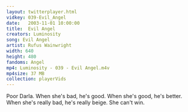 ```yaml
---
layout: twitterplayer.html
vidkey: 039-Evil_Angel
date:   2003-11-01 10:00:00
title:  Evil Angel
creators: Luminosity
song: Evil Angel
artist: Rufus Wainwright
width: 640
height: 480
fandoms: Angel
mp4: Luminosity - 039 - Evil Angel.m4v
mp4size: 37 MB
collection: playerVids
---
```


  <div>
  Poor Darla. When she's bad, he's good. When she's good, he's better. When she's really bad, he's really beige. She can't win.
  </div>
  
